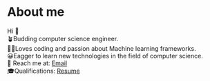 # About me
 Hi 👋 \
🪴Budding computer science engineer. \
👩‍💻Loves coding and passion about Machine learning frameworks.\
😀Eagger to learn new technologies in the field of computer science.\
📩 Reach me at: <a href="kkanagar@lion.lmu.edu" >Email</a>\
🎓Qualifications:  <a href="https://acrobat.adobe.com/link/review?uri=urn:aaid:scds:US:8ce1b1ec-662e-3732-ba2e-f131c7093fa6" >Resume</a>
